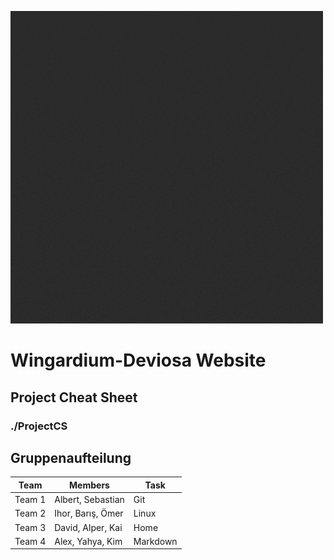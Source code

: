 ![WD animated logo](images/wdanimated.gif)

# Wingardium-Deviosa Website


## Project Cheat Sheet
### ./ProjectCS


## Gruppenaufteilung


| Team | Members | Task |
| ----- | ------ | ----- |
| Team 1 | Albert, Sebastian | Git |
| Team 2 | Ihor, Barış, Ömer | Linux |
| Team 3 | David, Alper, Kai | Home |
| Team 4 | Alex, Yahya, Kim | Markdown |

</p>
